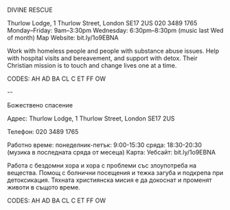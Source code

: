 DIVINE RESCUE

Thurlow Lodge, 1 Thurlow Street, London SE17 2US
020 3489 1765
Monday–Friday: 9am–3:30pm
Wednesday: 6:30pm–8:30pm (music last Wed of month) 
Map   Website: bit.ly/1o9EBNA

Work with homeless people and people with substance abuse issues. Help with hospital visits and bereavement, and support with detox. Their Christian mission is to touch and change lives one at a time.

CODES: AH AD BA CL C ET FF OW

--

Божествено спасение

Адрес: Thurlow Lodge, 1 Thurlow Street, London SE17 2US

Телефон: 020 3489 1765

Работно време:
понеделник-петък: 9:00-15:30
сряда: 18:30-20:30 (музика в последната сряда от месеца)
Карта: Уебсайт: bit.ly/1o9EBNA

Работа с бездомни хора и хора с проблеми със злоупотреба на вещества. Помощ с болнични посещения и тежка загуба и подкрепа при детоксикация. Тяхната християнска мисия е да докоснат и променят животи в същото време.

CODES: AH AD BA CL C ET FF OW